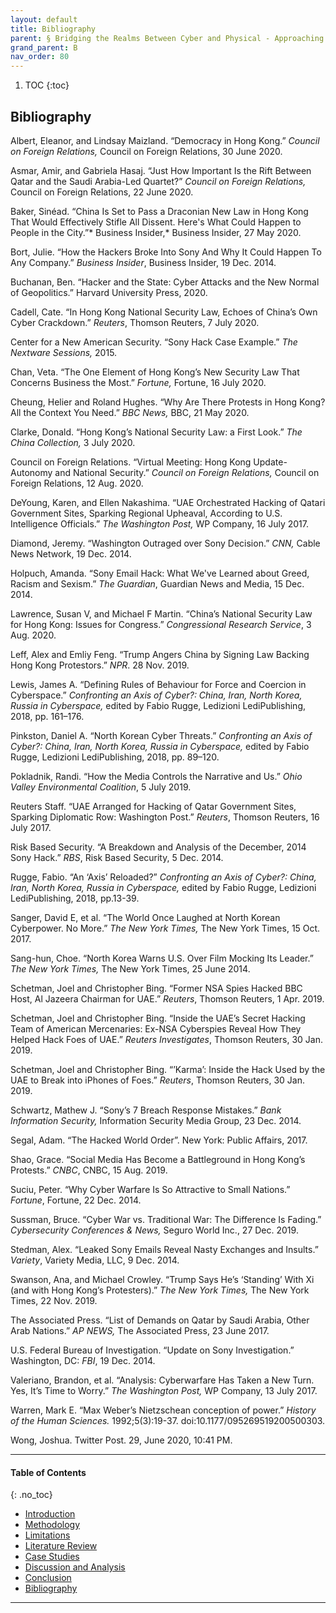 ```yaml
---
layout: default
title: Bibliography  
parent: § Bridging the Realms Between Cyber and Physical - Approaching Cyberspace with an Interdisciplinary Lens 
grand_parent: B 
nav_order: 80 
---
```

<style>
.dont-break-out {
  /* These are technically the same, but use both */
  overflow-wrap: break-word;
  word-wrap: break-word;

     -ms-word-break: break-all;
  /* This is the dangerous one in WebKit, as it breaks things wherever */
  word-break: break-all;
  /* Instead use this non-standard one: */
  word-break: break-word;
}

.youtube-container {
    position: relative;
    width: 100%;
    height: 0;
    padding-bottom: 56.25%;
}
.youtube-video {
    position: absolute;
    top: 0;
    left: 0;
    width: 100%;
    height: 100%;
}

</style>

<div class="dont-break-out" markdown="1">

1. TOC
{:toc}

## Bibliography
Albert, Eleanor, and Lindsay Maizland. “Democracy in Hong Kong.” *Council on Foreign Relations,* Council on Foreign Relations, 30 June 2020. 

Asmar, Amir, and Gabriela Hasaj. “Just How Important Is the Rift Between Qatar and the Saudi Arabia-Led Quartet?” *Council on Foreign Relations,* Council on Foreign Relations, 22 June 2020. 

Baker, Sinéad. “China Is Set to Pass a Draconian New Law in Hong Kong That Would Effectively Stifle All Dissent. Here's What Could Happen to People in the City.”* Business Insider,* Business Insider, 27 May 2020.

Bort, Julie. “How the Hackers Broke Into Sony And Why It Could Happen To Any Company.” *Business Insider*, Business Insider, 19 Dec. 2014. 

Buchanan, Ben. “Hacker and the State: Cyber Attacks and the New Normal of Geopolitics.” Harvard University Press, 2020. 

Cadell, Cate. “In Hong Kong National Security Law, Echoes of China’s Own Cyber Crackdown.” *Reuters*, Thomson Reuters, 7 July 2020.

Center for a New American Security. “Sony Hack Case Example.” *The Nextware Sessions,* 2015. 

Chan, Veta. “The One Element of Hong Kong’s New Security Law That Concerns Business the Most.” *Fortune,* Fortune, 16 July 2020. 

Cheung, Helier and Roland Hughes. “Why Are There Protests in Hong Kong? All the Context You Need.” *BBC News,* BBC, 21 May 2020.

Clarke, Donald. “Hong Kong’s National Security Law: a First Look.” *The China Collection,* 3 July 2020. 

Council on Foreign Relations. “Virtual Meeting: Hong Kong Update-Autonomy and National Security.” *Council on Foreign Relations,* Council on Foreign Relations, 12 Aug. 2020.

DeYoung, Karen, and Ellen Nakashima. “UAE Orchestrated Hacking of Qatari Government Sites, Sparking Regional Upheaval, According to U.S. Intelligence Officials.” *The Washington Post,* WP Company, 16 July 2017.

Diamond, Jeremy. “Washington Outraged over Sony Decision.” *CNN,* Cable News Network, 19 Dec. 2014.

Holpuch, Amanda. “Sony Email Hack: What We've Learned about Greed, Racism and Sexism.” *The Guardian*, Guardian News and Media, 15 Dec. 2014.

Lawrence, Susan V, and Michael F Martin. “China’s National Security Law for Hong Kong: Issues for Congress.” *Congressional Research Service*, 3 Aug. 2020. 

Leff, Alex and Emliy Feng. “Trump Angers China by Signing Law Backing Hong Kong Protestors.” *NPR*. 28 Nov. 2019. 

Lewis, James A. “Defining Rules of Behaviour for Force and Coercion in Cyberspace.” *Confronting an Axis of Cyber?: China, Iran, North Korea, Russia in Cyberspace,* edited by Fabio Rugge, Ledizioni LediPublishing, 2018, pp. 161–176.

Pinkston, Daniel A. “North Korean Cyber Threats.” *Confronting an Axis of Cyber?: China, Iran, North Korea, Russia in Cyberspace,* edited by Fabio Rugge, Ledizioni LediPublishing, 2018, pp. 89–120. 

Pokladnik, Randi. “How the Media Controls the Narrative and Us.” *Ohio Valley Environmental Coalition*, 5 July 2019. 

Reuters Staff. “UAE Arranged for Hacking of Qatar Government Sites, Sparking Diplomatic Row: Washington Post.” *Reuters*, Thomson Reuters, 16 July 2017.

Risk Based Security. “A Breakdown and Analysis of the December, 2014 Sony Hack.” *RBS*, Risk Based Security, 5 Dec. 2014.

Rugge, Fabio. “An ‘Axis’ Reloaded?” *Confronting an Axis of Cyber?: China, Iran, North Korea, Russia in Cyberspace,* edited by Fabio Rugge, Ledizioni LediPublishing, 2018, pp.13-39. 

Sanger, David E, et al. “The World Once Laughed at North Korean Cyberpower. No More.” *The New York Times,* The New York Times, 15 Oct. 2017.

Sang-hun, Choe. “North Korea Warns U.S. Over Film Mocking Its Leader.” *The New York Times,* The New York Times, 25 June 2014. 

Schetman, Joel and Christopher Bing. “Former NSA Spies Hacked BBC Host, Al Jazeera Chairman for UAE.” *Reuters*, Thomson Reuters, 1 Apr. 2019.

Schetman, Joel and Christopher Bing. “Inside the UAE’s Secret Hacking Team of American Mercenaries: Ex-NSA Cyberspies Reveal How They Helped Hack Foes of UAE.” *Reuters Investigates*, Thomson Reuters, 30 Jan. 2019.

Schetman, Joel and Christopher Bing. “’Karma’: Inside the Hack Used by the UAE to Break into iPhones of Foes.” *Reuters*, Thomson Reuters, 30 Jan. 2019.

Schwartz, Mathew J. “Sony’s 7 Breach Response Mistakes.” *Bank Information Security,* Information Security Media Group, 23 Dec. 2014.

Segal, Adam. “The Hacked World Order”. New York: Public Affairs, 2017.

Shao, Grace. “Social Media Has Become a Battleground in Hong Kong’s Protests.” *CNBC*, CNBC, 15 Aug. 2019. 

Suciu, Peter. “Why Cyber Warfare Is So Attractive to Small Nations.” *Fortune*, Fortune, 22 Dec. 2014. 

Sussman, Bruce. “Cyber War vs. Traditional War: The Difference Is Fading.” *Cybersecurity Conferences & News,* Seguro World Inc., 27 Dec. 2019.

Stedman, Alex. “Leaked Sony Emails Reveal Nasty Exchanges and Insults.” *Variety*, Variety Media, LLC, 9 Dec. 2014. 

Swanson, Ana, and Michael Crowley. “Trump Says He’s ‘Standing’ With Xi (and with Hong Kong’s Protesters).” *The New York Times,* The New York Times, 22 Nov. 2019.

The Associated Press. “List of Demands on Qatar by Saudi Arabia, Other Arab Nations.” *AP NEWS,* The Associated Press, 23 June 2017.

U.S. Federal Bureau of Investigation. “Update on Sony Investigation.” Washington, DC: *FBI*, 19 Dec. 2014.

Valeriano, Brandon, et al. “Analysis: Cyberwarfare Has Taken a New Turn. Yes, It’s Time to Worry.” *The Washington Post,* WP Company, 13 July 2017. 

Warren, Mark E. “Max Weber’s Nietzschean conception of power.” *History of the Human Sciences.* 1992;5(3):19-37. doi:10.1177/095269519200500303. 

Wong, Joshua. Twitter Post. 29, June 2020, 10:41 PM.
***

#### Table of Contents
{: .no_toc}

<ul><li> <a href="/docs/B/Bridging-the-Realms-Between-Cyber-and-Physical-Approaching-Cyberspace-with-an-Interdisciplinary-Lens-1/">Introduction</a></li><li> <a href="/docs/B/Bridging-the-Realms-Between-Cyber-and-Physical-Approaching-Cyberspace-with-an-Interdisciplinary-Lens-2/">Methodology</a></li><li> <a href="/docs/B/Bridging-the-Realms-Between-Cyber-and-Physical-Approaching-Cyberspace-with-an-Interdisciplinary-Lens-3/">Limitations</a></li><li> <a href="/docs/B/Bridging-the-Realms-Between-Cyber-and-Physical-Approaching-Cyberspace-with-an-Interdisciplinary-Lens-4/">Literature Review</a></li><li> <a href="/docs/B/Bridging-the-Realms-Between-Cyber-and-Physical-Approaching-Cyberspace-with-an-Interdisciplinary-Lens-5/">Case Studies</a></li><li> <a href="/docs/B/Bridging-the-Realms-Between-Cyber-and-Physical-Approaching-Cyberspace-with-an-Interdisciplinary-Lens-6/">Discussion and Analysis</a></li><li> <a href="/docs/B/Bridging-the-Realms-Between-Cyber-and-Physical-Approaching-Cyberspace-with-an-Interdisciplinary-Lens-7/">Conclusion</a></li><li> <a href="/docs/B/Bridging-the-Realms-Between-Cyber-and-Physical-Approaching-Cyberspace-with-an-Interdisciplinary-Lens-8/">Bibliography</a></li></ul>

***

</div>
